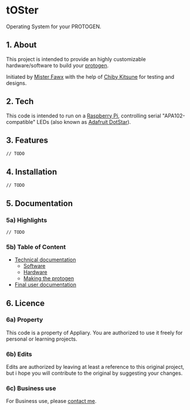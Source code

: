 # tOSter

Operating System for your PROTOGEN.

## 1. About

  This project is intended to provide an highly customizable hardware/software to build your [protogen](/docs/protogen.md).

Initiated by [Mister Fawx](https://linktr.ee/mr.fawx) with the help of [Chiby Kitsune](https://www.instagram.com/chibypixy/) for testing and designs.

## 2. Tech

This code is intended to run on a [Raspberry Pi](/docs/tech/hardware/raspberry.md), controlling serial "APA102-compatible" LEDs (also known as [Adafruit DotStar](/docs/tech/hardware/leds.md)).

## 3. Features

`// TODO`

## 4. Installation

`// TODO`

## 5. Documentation

### 5a) Highlights

`// TODO`

### 5b) Table of Content

- [Technical documentation](/docs/tech.md)
  - [Software](/docs/tech/software.md)
  - [Hardware](/docs/tech/hardware.md)
  - [Making the protogen](/docs/tech/making.md)
- [Final user documentation](/docs/user.md)

## 6. Licence

### 6a) Property

This code is a property of Appliary. You are authorized to use it freely for personal or learning projects.

### 6b) Edits

Edits are authorized by leaving at least a reference to this original project, but i hope you will contribute to the original by suggesting your changes.

### 6c) Business use

For Business use, please [contact me](https://linktr.ee/mr.fawx).
